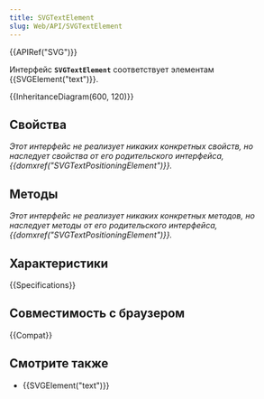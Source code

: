 ```yaml
---
title: SVGTextElement
slug: Web/API/SVGTextElement
---
```


{{APIRef("SVG")}}

Интерфейс **`SVGTextElement`** соответствует элементам {{SVGElement("text")}}.

{{InheritanceDiagram(600, 120)}}

## Свойства

_Этот интерфейс не реализует никаких конкретных свойств, но наследует свойства от его родительского интерфейса, {{domxref("SVGTextPositioningElement")}}._

## Методы

_Этот интерфейс не реализует никаких конкретных методов, но наследует методы от его родительского интерфейса, {{domxref("SVGTextPositioningElement")}}._

## Характеристики

{{Specifications}}

## Совместимость с браузером

{{Compat}}

## Смотрите также

- {{SVGElement("text")}}
